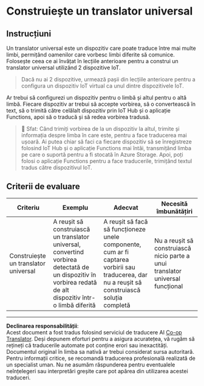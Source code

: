 <!--
CO_OP_TRANSLATOR_METADATA:
{
  "original_hash": "701f4a4466f9309b6e1d863077df0c06",
  "translation_date": "2025-08-28T09:30:51+00:00",
  "source_file": "6-consumer/lessons/4-multiple-language-support/assignment.md",
  "language_code": "ro"
}
-->
# Construiește un translator universal

## Instrucțiuni

Un translator universal este un dispozitiv care poate traduce între mai multe limbi, permițând oamenilor care vorbesc limbi diferite să comunice. Folosește ceea ce ai învățat în lecțiile anterioare pentru a construi un translator universal utilizând 2 dispozitive IoT.

> Dacă nu ai 2 dispozitive, urmează pașii din lecțiile anterioare pentru a configura un dispozitiv IoT virtual ca unul dintre dispozitivele IoT.

Ar trebui să configurezi un dispozitiv pentru o limbă și altul pentru o altă limbă. Fiecare dispozitiv ar trebui să accepte vorbirea, să o convertească în text, să o trimită către celălalt dispozitiv prin IoT Hub și o aplicație Functions, apoi să o traducă și să redea vorbirea tradusă.

> 💁 Sfat: Când trimiți vorbirea de la un dispozitiv la altul, trimite și informația despre limba în care este, pentru a face traducerea mai ușoară. Ai putea chiar să faci ca fiecare dispozitiv să se înregistreze folosind IoT Hub și o aplicație Functions mai întâi, transmițând limba pe care o suportă pentru a fi stocată în Azure Storage. Apoi, poți folosi o aplicație Functions pentru a face traducerile, trimițând textul tradus către dispozitivul IoT.

## Criterii de evaluare

| Criteriu | Exemplu | Adecvat | Necesită îmbunătățiri |
| -------- | ------- | ------- | --------------------- |
| Construiește un translator universal | A reușit să construiască un translator universal, convertind vorbirea detectată de un dispozitiv în vorbirea redată de alt dispozitiv într-o limbă diferită | A reușit să facă să funcționeze unele componente, cum ar fi captarea vorbirii sau traducerea, dar nu a reușit să construiască soluția completă | Nu a reușit să construiască nicio parte a unui translator universal funcțional |

---

**Declinarea responsabilității**:  
Acest document a fost tradus folosind serviciul de traducere AI [Co-op Translator](https://github.com/Azure/co-op-translator). Deși depunem eforturi pentru a asigura acuratețea, vă rugăm să rețineți că traducerile automate pot conține erori sau inexactități. Documentul original în limba sa nativă ar trebui considerat sursa autoritară. Pentru informații critice, se recomandă traducerea profesională realizată de un specialist uman. Nu ne asumăm răspunderea pentru eventualele neînțelegeri sau interpretări greșite care pot apărea din utilizarea acestei traduceri.